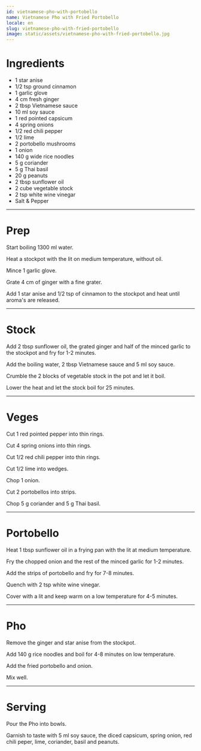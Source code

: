 ```yaml
---
id: vietnamese-pho-with-portobello
name: Vietnamese Pho with Fried Portobello
locale: en
slug: vietnamese-pho-with-fried-portobello
image: static/assets/vietnamese-pho-with-fried-portobello.jpg
---
```


# Ingredients

- 1 star anise
- 1/2 tsp ground cinnamon  
- 1 garlic glove
- 4 cm fresh ginger
- 2 tbsp Vietnamese sauce
- 10 ml soy sauce
- 1 red pointed capsicum 
- 4 spring onions
- 1/2 red chili pepper
- 1/2 lime
- 2 portobello mushrooms
- 1 onion
- 140 g wide rice noodles
- 5 g coriander
- 5 g Thai basil
- 20 g peanuts
- 2 tbsp sunflower oil
- 2 cube vegetable stock
- 2 tsp white wine vinegar 
- Salt & Pepper

---

# Prep

Start boiling 1300 ml water.

Heat a stockpot with the lit on medium temperature, without oil.

Mince 1 garlic glove.

Grate 4 cm of ginger with a fine grater.

Add 1 star anise and 1/2 tsp of cinnamon to the stockpot and heat until aroma's are released.

---

# Stock

Add 2 tbsp sunflower oil, the grated ginger and half of the minced garlic to the stockpot and fry for 1-2 minutes.

Add the boiling water, 2 tbsp Vietnamese sauce and 5 ml soy sauce.

Crumble the 2 blocks of vegetable stock in the pot and let it boil.

Lower the heat and let the stock boil for 25 minutes.

---

# Veges

Cut 1 red pointed pepper into thin rings.

Cut 4 spring onions into thin rings.

Cut 1/2 red chili pepper into thin rings.

Cut 1/2 lime into wedges.

Chop 1 onion.

Cut 2 portobellos into strips.

Chop 5 g coriander and 5 g Thai basil.

---

# Portobello

Heat 1 tbsp sunflower oil in a frying pan with the lit at medium temperature.

Fry the chopped onion and the rest of the minced garlic for 1-2 minutes.

Add the strips of portobello and fry for 7-8 minutes.

Quench with 2 tsp white wine vinegar.

Cover with a lit and keep warm on a low temperature for 4-5 minutes.

---

# Pho

Remove the ginger and star anise from the stockpot.

Add 140 g rice noodles and boil for 4-8 minutes on low temperature.

Add the fried portobello and onion.

Mix well.

---

# Serving

Pour the Pho into bowls.

Garnish to taste with 5 ml soy sauce, the diced capsicum, spring onion, red chili peper, lime, coriander, basil and peanuts.
